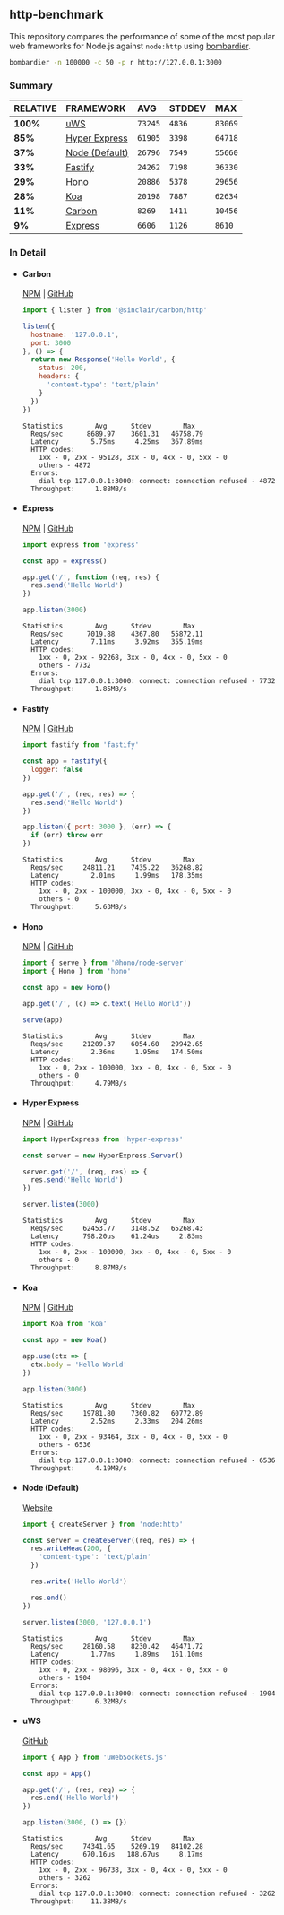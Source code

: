 ## http-benchmark

This repository compares the performance of some of the most popular web frameworks for Node.js against `node:http` using [bombardier](https://github.com/codesenberg/bombardier).

```bash
bombardier -n 100000 -c 50 -p r http://127.0.0.1:3000
```

### Summary

| RELATIVE | FRAMEWORK | AVG | STDDEV | MAX |
| :--- | :--- | :--- | :--- | :--- |
| **100%** | [uWS](#uws) | `73245` | `4836` | `83069` |
| **85%** | [Hyper Express](#hyper-express) | `61905` | `3398` | `64718` |
| **37%** | [Node (Default)](#node-default) | `26796` | `7549` | `55660` |
| **33%** | [Fastify](#fastify) | `24262` | `7198` | `36330` |
| **29%** | [Hono](#hono) | `20886` | `5378` | `29656` |
| **28%** | [Koa](#koa) | `20198` | `7887` | `62634` |
| **11%** | [Carbon](#carbon) | `8269` | `1411` | `10456` |
| **9%** | [Express](#express) | `6606` | `1126` | `8610` |


### In Detail

- #### Carbon
  [NPM](https://npmjs.com/@sinclair/carbon) | [GitHub](https://github.com/sinclairzx81/carbon)
  ```js
  import { listen } from '@sinclair/carbon/http'

  listen({
    hostname: '127.0.0.1',
    port: 3000
  }, () => {
    return new Response('Hello World', {
      status: 200,
      headers: {
        'content-type': 'text/plain'
      }
    })
  })
  ```

  ```
  Statistics        Avg      Stdev        Max
    Reqs/sec      8689.97    3601.31   46758.79
    Latency        5.75ms     4.25ms   367.89ms
    HTTP codes:
      1xx - 0, 2xx - 95128, 3xx - 0, 4xx - 0, 5xx - 0
      others - 4872
    Errors:
      dial tcp 127.0.0.1:3000: connect: connection refused - 4872
    Throughput:     1.88MB/s
  ```

- #### Express
  [NPM](https://npmjs.com/express) | [GitHub](https://github.com/expressjs/express)
  ```js
  import express from 'express'

  const app = express()

  app.get('/', function (req, res) {
    res.send('Hello World')
  })

  app.listen(3000)
  ```

  ```
  Statistics        Avg      Stdev        Max
    Reqs/sec      7019.88    4367.80   55872.11
    Latency        7.11ms     3.92ms   355.19ms
    HTTP codes:
      1xx - 0, 2xx - 92268, 3xx - 0, 4xx - 0, 5xx - 0
      others - 7732
    Errors:
      dial tcp 127.0.0.1:3000: connect: connection refused - 7732
    Throughput:     1.85MB/s
  ```

- #### Fastify
  [NPM](https://npmjs.com/fastify) | [GitHub](https://github.com/fastify/fastify)
  ```js
  import fastify from 'fastify'

  const app = fastify({
    logger: false
  })

  app.get('/', (req, res) => {
    res.send('Hello World')
  })

  app.listen({ port: 3000 }, (err) => {
    if (err) throw err
  })
  ```

  ```
  Statistics        Avg      Stdev        Max
    Reqs/sec     24811.21    7435.22   36268.82
    Latency        2.01ms     1.99ms   178.35ms
    HTTP codes:
      1xx - 0, 2xx - 100000, 3xx - 0, 4xx - 0, 5xx - 0
      others - 0
    Throughput:     5.63MB/s
  ```

- #### Hono
  [NPM](https://npmjs.com/hono) | [GitHub](https://github.com/honojs/hono)
  ```js
  import { serve } from '@hono/node-server'
  import { Hono } from 'hono'

  const app = new Hono()

  app.get('/', (c) => c.text('Hello World'))

  serve(app)
  ```

  ```
  Statistics        Avg      Stdev        Max
    Reqs/sec     21209.37    6054.60   29942.65
    Latency        2.36ms     1.95ms   174.50ms
    HTTP codes:
      1xx - 0, 2xx - 100000, 3xx - 0, 4xx - 0, 5xx - 0
      others - 0
    Throughput:     4.79MB/s
  ```

- #### Hyper Express
  [NPM](https://npmjs.com/hyper-express) | [GitHub](https://github.com/kartikk221/hyper-express)
  ```js
  import HyperExpress from 'hyper-express'

  const server = new HyperExpress.Server()

  server.get('/', (req, res) => {
    res.send('Hello World')
  })

  server.listen(3000)
  ```

  ```
  Statistics        Avg      Stdev        Max
    Reqs/sec     62453.77    3148.52   65268.43
    Latency      798.20us    61.24us     2.83ms
    HTTP codes:
      1xx - 0, 2xx - 100000, 3xx - 0, 4xx - 0, 5xx - 0
      others - 0
    Throughput:     8.87MB/s
  ```

- #### Koa
  [NPM](https://npmjs.com/koa) | [GitHub](https://github.com/koajs/koa)
  ```js
  import Koa from 'koa'

  const app = new Koa()

  app.use(ctx => {
    ctx.body = 'Hello World'
  })

  app.listen(3000)
  ```

  ```
  Statistics        Avg      Stdev        Max
    Reqs/sec     19781.80    7360.82   60772.89
    Latency        2.52ms     2.33ms   204.26ms
    HTTP codes:
      1xx - 0, 2xx - 93464, 3xx - 0, 4xx - 0, 5xx - 0
      others - 6536
    Errors:
      dial tcp 127.0.0.1:3000: connect: connection refused - 6536
    Throughput:     4.19MB/s
  ```

- #### Node (Default)
  [Website](https://nodejs.org/api/http.html)
  ```js
  import { createServer } from 'node:http'

  const server = createServer((req, res) => {
    res.writeHead(200, {
      'content-type': 'text/plain'
    })

    res.write('Hello World')

    res.end()
  })

  server.listen(3000, '127.0.0.1')
  ```

  ```
  Statistics        Avg      Stdev        Max
    Reqs/sec     28160.58    8230.42   46471.72
    Latency        1.77ms     1.89ms   161.10ms
    HTTP codes:
      1xx - 0, 2xx - 98096, 3xx - 0, 4xx - 0, 5xx - 0
      others - 1904
    Errors:
      dial tcp 127.0.0.1:3000: connect: connection refused - 1904
    Throughput:     6.32MB/s
  ```

- #### uWS
  [GitHub](https://github.com/uNetworking/uWebSockets.js)
  ```js
  import { App } from 'uWebSockets.js'

  const app = App()

  app.get('/', (res, req) => {
    res.end('Hello World')
  })

  app.listen(3000, () => {})
  ```

  ```
  Statistics        Avg      Stdev        Max
    Reqs/sec     74341.65    5269.19   84102.28
    Latency      670.16us   188.67us     8.17ms
    HTTP codes:
      1xx - 0, 2xx - 96738, 3xx - 0, 4xx - 0, 5xx - 0
      others - 3262
    Errors:
      dial tcp 127.0.0.1:3000: connect: connection refused - 3262
    Throughput:    11.38MB/s
  ```


